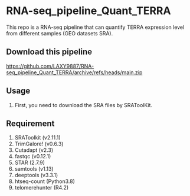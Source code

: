 # RNA-seq_pipeline_Quant_TERRA
This repo is a RNA-seq pipeline that can quantify TERRA expression level from different samples (GEO datasets SRA).

## Download this pipeline
<https://github.com/LAXY9887/RNA-seq_pipeline_Quant_TERRA/archive/refs/heads/main.zip>

## Usage
1. First, you need to download the SRA files by SRAToolKit.


## Requirement
1. SRAToolkit (v2.11.1)
2. TrimGalore! (v0.6.3)
3. Cutadapt (v2.3)
4. fastqc (v0.12.1)
5. STAR (2.7.9)
6. samtools (v1.13)
7. deeptools (v3.3.1)
8. htseq-count (Python3.8)
9. telomerehunter (R4.2)
